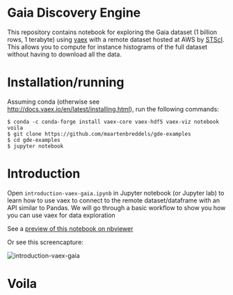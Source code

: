 # Gaia Discovery Engine

This repository contains notebook for exploring the Gaia dataset (1 billion rows, 1 terabyte) using [vaex](https://github.com/vaexio/vaex/) with a remote dataset hosted at AWS by [STScI](http://www.stsci.edu). This allows you to compute for instance histograms of the full dataset without having to download all the data.

# Installation/running

Assuming conda (otherwise see http://docs.vaex.io/en/latest/installing.html), run the following commands:

```
$ conda -c conda-forge install vaex-core vaex-hdf5 vaex-viz notebook voila
$ git clone https://github.com/maartenbreddels/gde-examples
$ cd gde-examples
$ jupyter notebook
```


# Introduction

Open `introduction-vaex-gaia.ipynb` in Jupyter notebook (or Jupyter lab) to learn how to use vaex to connect to the remote dataset/dataframe with an API similar to Pandas. We will go through a basic workflow to show you how you can use vaex for data exploration

See a [preview of this notebook on nbviewer](https://nbviewer.jupyter.org/github/maartenbreddels/gde-examples/blob/master/introduction-vaex-gaia.ipynb)

Or see this screencapture:

![introduction-vaex-gaia](https://user-images.githubusercontent.com/1765949/65245603-27b83a00-daed-11e9-968a-9fda75582d89.gif)


# Voila


